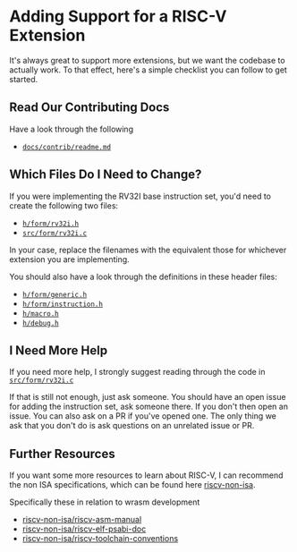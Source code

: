 # Adding Support for a RISC-V Extension

It's always great to support more extensions, but we want the codebase to
actually work. To that effect, here's a simple checklist you can follow to get
started.

## Read Our Contributing Docs

Have a look through the following
* [`docs/contrib/readme.md`](/docs/contrib/readme.md)

## Which Files Do I Need to Change?

If you were implementing the RV32I base instruction set, you'd need to create
the following two files:
* [`h/form/rv32i.h`](/h/form/rv32i.h)
* [`src/form/rv32i.c`](/src/form/rv32i.c)

In your case, replace the filenames with the equivalent those for whichever
extension you are implementing.

You should also have a look through the definitions in these header files:
* [`h/form/generic.h`](/h/form/generic.h)
* [`h/form/instruction.h`](/h/form/instruction.h)
* [`h/macro.h`](/h/macro.h)
* [`h/debug.h`](/h/debug.h)

## I Need More Help

If you need more help, I strongly suggest reading through the code in
[`src/form/rv32i.c`](/src/form/rv32i.c.)

If that is still not enough, just ask someone. You should have an open issue
for adding the instruction set, ask someone there. If you don't then open an
issue. You can also ask on a PR if you've opened one. The only thing we ask
that you don't do is ask questions on an unrelated issue or PR.

## Further Resources

If you want some more resources to learn about RISC-V, I can recommend the non
ISA specifications, which can be found here [riscv-non-isa][2].

Specifically these in relation to wrasm development
* [riscv-non-isa/riscv-asm-manual](https://github.com/riscv-non-isa/riscv-asm-manual)
* [riscv-non-isa/riscv-elf-psabi-doc](https://github.com/riscv-non-isa/riscv-elf-psabi-doc)
* [riscv-non-isa/riscv-toolchain-conventions](https://github.com/riscv-non-isa/riscv-toolchain-conventions)

[2]: https://github.com/riscv-non-isa

